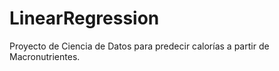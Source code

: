 # LinearRegression
Proyecto de Ciencia de Datos para predecir calorías a partir de Macronutrientes.
